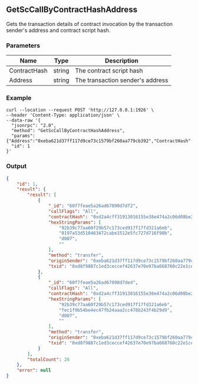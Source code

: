 ## GetScCallByContractHashAddress

Gets the transaction details of contract invocation by the transaction sender's address and contract script hash.

### Parameters

| Name         | Type   | Description       |
| ---------------- | -------------- | ------- |
| ContractHash    | string | The contract script hash |
| Address    | string | The transaction sender's address |

### Example
```shell
curl --location --request POST 'http://127.0.0.1:1926' \
--header 'Content-Type: application/json' \
--data-raw '{  
  "jsonrpc": "2.0",
  "method": "GetScCallByContractHashAddress",
  "params": {"Address":"0xeba621d37ff117d9ce73c1579bf260aa779cb392","ContractHash":"0xd2a4cff31913016155e38e474a2c06d08be276cf","Limit":2},
  "id": 1
}'
```

### Output

```json
{
    "id": 1,
    "result": {
        "result": [
            {
                "_id": "60f7feae5a26ad67090d7df2",
                "callFlags": "All",
                "contractHash": "0xd2a4cff31913016155e38e474a2c06d08be276cf",
                "hexStringParams": [
                    "92b39c77aa60f29b57c173ced917f17fd321a6eb",
                    "0197a53d510463472cabe1512e5fc727d716f90b",
                    "d007",
                    ""
                ],
                "method": "transfer",
                "originSender": "0xeba621d37ff117d9ce73c1579bf260aa779cb392",
                "txid": "0xd8f9887c1ed3ceccef42637e70e97ba668760c22e1ceabe5b510ccf70a328c68"
            },
            {
                "_id": "60f7feae5a26ad67090d7ded",
                "callFlags": "All",
                "contractHash": "0xd2a4cff31913016155e38e474a2c06d08be276cf",
                "hexStringParams": [
                    "92b39c77aa60f29b57c173ced917f17fd321a6eb",
                    "fec1f9b54be4ec47fb24aaa2cc478b243f4b29d9",
                    "d007",
                    ""
                ],
                "method": "transfer",
                "originSender": "0xeba621d37ff117d9ce73c1579bf260aa779cb392",
                "txid": "0xd8f9887c1ed3ceccef42637e70e97ba668760c22e1ceabe5b510ccf70a328c68"
            }
        ],
        "totalCount": 26
    },
    "error": null
}
```



